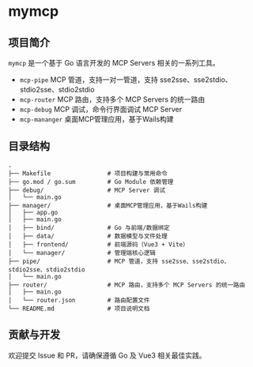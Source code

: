 # mymcp

## 项目简介

`mymcp` 是一个基于 Go 语言开发的 MCP Servers 相关的一系列工具。

- `mcp-pipe`  MCP 管道，支持一对一管道，支持 sse2sse、sse2stdio、stdio2sse、stdio2stdio
- `mcp-router`  MCP 路由，支持多个 MCP Servers 的统一路由
- `mcp-debug`  MCP 调试，命令行界面调试 MCP Server
- `mcp-mananger`  桌面MCP管理应用，基于Wails构建

## 目录结构

```
.
├── Makefile                # 项目构建与常用命令
├── go.mod / go.sum         # Go Module 依赖管理
├── debug/                  # MCP Server 调试
│   └── main.go
├── manager/                # 桌面MCP管理应用，基于Wails构建
│   ├── app.go
│   ├── main.go
│   ├── bind/               # Go 与前端/数据绑定
│   ├── data/               # 数据模型与文件处理
│   ├── frontend/           # 前端源码（Vue3 + Vite）
│   └── manager/            # 管理端核心逻辑
├── pipe/                   # MCP 管道，支持 sse2sse、sse2stdio、stdio2sse、stdio2stdio
│   └── main.go
├── router/                 # MCP 路由，支持多个 MCP Servers 的统一路由
│   ├── main.go
│   └── router.json         # 路由配置文件
└── README.md               # 项目说明文档
```


## 贡献与开发

欢迎提交 Issue 和 PR，请确保遵循 Go 及 Vue3 相关最佳实践。
